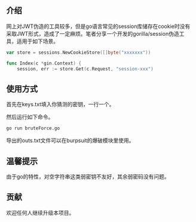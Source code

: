 ## 介绍

网上对JWT伪造的工具较多，但是go语言常见的session库储存在cookie时没有采取JWT形式，造成了一定麻烦。笔者分享一个开发的gorilla/session伪造工具，适用于如下场景。

```go
var store = sessions.NewCookieStore([]byte("xxxxxxx"))

func Index(c *gin.Context) {
	session, err := store.Get(c.Request, "session-xxx")
```

## 使用方式

首先在keys.txt填入你猜测的密钥，一行一个。

然后运行如下命令。

```sh
go run bruteForce.go
```

导出的outs.txt文件可以在burpsuit的爆破模块里使用。

## 温馨提示

由于go的特性，对空字符串这类弱密钥不友好，其余弱密码没有问题。

## 贡献

欢迎任何人继续升级本项目。